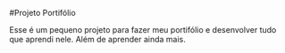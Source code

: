 #Projeto Portifólio

Esse é um pequeno projeto para fazer meu portifólio e desenvolver tudo que aprendi nele. Além de aprender ainda mais.
